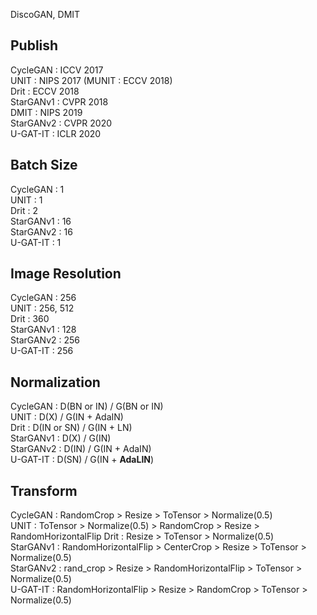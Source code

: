 DiscoGAN, DMIT

## Publish
CycleGAN  : ICCV 2017  
UNIT      : NIPS 2017 (MUNIT : ECCV 2018)  
Drit      : ECCV 2018  
StarGANv1 : CVPR 2018  
DMIT      : NIPS 2019  
StarGANv2 : CVPR 2020  
U-GAT-IT  : ICLR 2020  
  
## Batch Size
CycleGAN  : 1  
UNIT      : 1  
Drit      : 2   
StarGANv1 : 16  
StarGANv2 : 16  
U-GAT-IT  : 1  
  
## Image Resolution
CycleGAN  : 256  
UNIT      : 256, 512  
Drit      : 360  
StarGANv1 : 128  
StarGANv2 : 256  
U-GAT-IT  : 256  
  
## Normalization 
CycleGAN  : D(BN or IN) / G(BN or IN)  
UNIT      : D(X) / G(IN + AdaIN)  
Drit      : D(IN or SN) / G(IN + LN)  
StarGANv1 : D(X) / G(IN)  
StarGANv2 : D(IN) / G(IN + AdaIN)  
U-GAT-IT  : D(SN) / G(IN  + **AdaLIN**)  
  
## Transform
CycleGAN  : RandomCrop > Resize > ToTensor > Normalize(0.5)  
UNIT      : ToTensor > Normalize(0.5) > RandomCrop > Resize > RandomHorizontalFlip
Drit      : Resize > ToTensor > Normalize(0.5)  
StarGANv1 : RandomHorizontalFlip > CenterCrop > Resize > ToTensor > Normalize(0.5)  
StarGANv2 : rand_crop > Resize > RandomHorizontalFlip > ToTensor > Normalize(0.5)  
U-GAT-IT  : RandomHorizontalFlip > Resize > RandomCrop > ToTensor > Normalize(0.5)  
